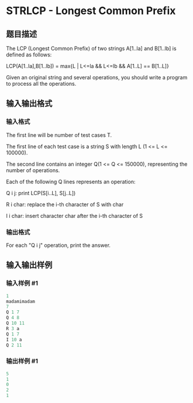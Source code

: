 # STRLCP - Longest Common Prefix

## 题目描述

The LCP (Longest Common Prefix) of two strings A\[1..la\] and B\[1..lb\] is defined as follows:

LCP(A\[1..la\],B\[1..lb\]) = max{L | L<=la && L<=lb && A\[1..L\] == B\[1..L\]}

Given an original string and several operations, you should write a program to process all the operations.

## 输入输出格式

### 输入格式

The first line will be number of test cases T.

The first line of each test case is a string S with length L (1 <= L <= 100000).

The second line contains an integer Q(1 <= Q <= 150000), representing the number of operations.

Each of the following Q lines represents an operation:

Q i j: print LCP(S\[i..L\], S\[j..L\])

R i char: replace the i-th character of S with char

I i char: insert character char after the i-th character of S

### 输出格式

For each "Q i j" operation, print the answer.

## 输入输出样例

### 输入样例 #1

```cpp
1
madamimadam
7
Q 1 7
Q 4 8
Q 10 11
R 3 a
Q 1 7
I 10 a
Q 2 11
```


### 输出样例 #1

```cpp
5
1
0
2
1
```


